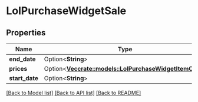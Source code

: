 # LolPurchaseWidgetSale

## Properties

Name | Type | Description | Notes
------------ | ------------- | ------------- | -------------
**end_date** | Option<**String**> |  | [optional]
**prices** | Option<[**Vec<crate::models::LolPurchaseWidgetItemCost>**](LolPurchaseWidgetItemCost.md)> |  | [optional]
**start_date** | Option<**String**> |  | [optional]

[[Back to Model list]](../README.md#documentation-for-models) [[Back to API list]](../README.md#documentation-for-api-endpoints) [[Back to README]](../README.md)


